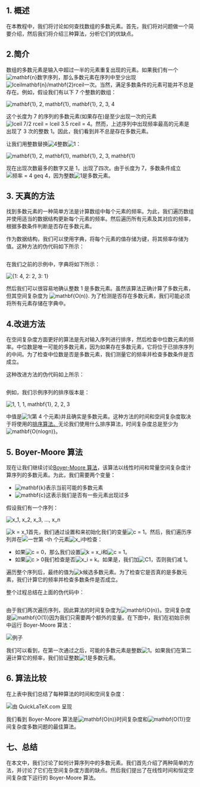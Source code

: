 ## 1. 概述

在本教程中，我们将讨论如何查找数组的多数元素。首先，我们将对问题做一个简要介绍，然后我们将介绍三种算法，分析它们的优缺点。

## 2.简介

数组的多数元素是输入中超过一半的元素重复出现的元素。如果我们有一个![mathbf{n}](https://www.baeldung.com/wp-content/ql-cache/quicklatex.com-262f2b064422e0639fd9e7d5e7cf039f_l3.svg)数字序列，那么多数元素在序列中至少出现![lceilmathbf{n}/mathbf{2}rceil](https://www.baeldung.com/wp-content/ql-cache/quicklatex.com-754c11d9e5d9aacd09bbe473aa746540_l3.svg)一次。当然，满足多数条件的元素可能并不总是存在。例如，假设我们有以下 7 个整数的数组：

![mathbf{1}, 2, mathbf{1}, mathbf{1}, 2, 3, 4](https://www.baeldung.com/wp-content/ql-cache/quicklatex.com-9b4ce9132247ebcabfac8f7855679456_l3.svg)

这个长度为 7 的序列的多数元素(如果存在)是至少出现一次的元素![lceil 7/2 rceil = lceil 3.5 rceil = 4](https://www.baeldung.com/wp-content/ql-cache/quicklatex.com-b4201d84f56b3289d6a1cb55c5c9e65b_l3.svg)。然而，上述序列中出现频率最高的元素是出现了 3 次的整数 1。因此，我们看到并不总是存在多数元素。

让我们用整数替换![4](https://www.baeldung.com/wp-content/ql-cache/quicklatex.com-d4d95642629f734574671d47307d46c3_l3.svg)整数![1](https://www.baeldung.com/wp-content/ql-cache/quicklatex.com-69a7c7fb1023d315f416440bca10d849_l3.svg)：

![mathbf{1}, 2, mathbf{1}, mathbf{1}, 2, 3, mathbf{1}](https://www.baeldung.com/wp-content/ql-cache/quicklatex.com-70dfc694ec1da97ffb9f0c8609a7081e_l3.svg)

现在出现次数最多的数字又是 1，出现了四次。由于长度为 7，多数条件成立![频率 = 4 geq 4](https://www.baeldung.com/wp-content/ql-cache/quicklatex.com-42a6e4d06df5add2fbce1217a13223cb_l3.svg)，因为整数![1](https://www.baeldung.com/wp-content/ql-cache/quicklatex.com-69a7c7fb1023d315f416440bca10d849_l3.svg)是多数元素。

## 3. 天真的方法

找到多数元素的一种简单方法是计算数组中每个元素的频率。为此，我们遍历数组并使用适当的数据结构更新每个元素的频率。然后遍历所有元素及其对应的频率，根据多数条件判断是否存在多数元素。

作为数据结构，我们可以使用字典，将每个元素的值存储为键，将其频率存储为值。这种方法的伪代码如下所示：

```

```

在我们之前的示例中，字典将如下所示：

![{1: 4,  2: 2,  3: 1}](https://www.baeldung.com/wp-content/ql-cache/quicklatex.com-ac24a1b2c7fa893a362550278f53279e_l3.svg)

然后我们可以很容易地确认整数 1 是多数元素。虽然该算法正确计算了多数元素，但其空间复杂度为 ![mathbf{O(n)}](https://www.baeldung.com/wp-content/ql-cache/quicklatex.com-741f7395066a81a8ae02eb91d3847163_l3.svg). 为了检测是否存在多数元素，我们可能必须将所有元素存储在字典中。

## 4.改进方法

在空间复杂度方面更好的算法是先对输入序列进行排序，然后检查中位数元素的频率。中位数是唯一可能的多数元素，因为如果存在多数元素，它将位于已排序序列的中间。为了检查中位数是否是多数元素，我们测量它的频率并检查多数条件是否成立。

这种改进方法的伪代码如上所示：

```

```

例如，我们示例序列的排序版本是：

![1, 1, 1, mathbf{1}, 2, 2, 3](https://www.baeldung.com/wp-content/ql-cache/quicklatex.com-64d2b8727222d311deb912ee85b99cec_l3.svg)

中值是![1](https://www.baeldung.com/wp-content/ql-cache/quicklatex.com-69a7c7fb1023d315f416440bca10d849_l3.svg)(第 4 个元素)并且确实是多数元素。这种方法的时间和空间复杂度取决于将使用的[排序算法。](https://www.baeldung.com/cs/choose-sorting-algorithm)无论我们使用什么排序算法，时间复杂度总是至少为 ![mathbf{O(nlogn)}](https://www.baeldung.com/wp-content/ql-cache/quicklatex.com-135e0edf833340402fb9917b9f5e84ee_l3.svg)。

## 5. Boyer-Moore 算法

现在让我们继续讨论[Boyer-Moore 算法](https://en.wikipedia.org/wiki/Boyer–Moore_majority_vote_algorithm)，该算法以线性时间和常量空间复杂度计算序列的多数元素。为此，我们需要两个变量：

-   ![mathbf{k}](https://www.baeldung.com/wp-content/ql-cache/quicklatex.com-920b0cc0bef5269622bccd156778be45_l3.svg)表示当前可能的多数元素
-   ![mathbf{c}](https://www.baeldung.com/wp-content/ql-cache/quicklatex.com-d8c7168674df4261024a6a064d35563c_l3.svg)这表示我们是否有一些元素出现过多

假设我们有一个序列：

![x_1, x_2, x_3, ..., x_n](https://www.baeldung.com/wp-content/ql-cache/quicklatex.com-31449325f9f055aaff39b19ebc97d268_l3.svg)

![k = x_1](https://www.baeldung.com/wp-content/ql-cache/quicklatex.com-83175f0902c516e90597e98c8cd012d9_l3.svg)首先，我们通过设置和来初始化我们的变量![c = 1](https://www.baeldung.com/wp-content/ql-cache/quicklatex.com-5e35eef475902ee45a25ff6e73bcc2ea_l3.svg)。然后，我们遍历序列并在![一世](https://www.baeldung.com/wp-content/ql-cache/quicklatex.com-31318c5dcb226c69e0818e5f7d2422b5_l3.svg)第 -th 个元素![x_i](https://www.baeldung.com/wp-content/ql-cache/quicklatex.com-dad27a9703483183e1afd245f5232b83_l3.svg)中检查：

-   如果![c = 0](https://www.baeldung.com/wp-content/ql-cache/quicklatex.com-816bd7aa3c1deb0a6365e904c23efebc_l3.svg)，那么我们设置![k = x_i](https://www.baeldung.com/wp-content/ql-cache/quicklatex.com-ab1ce5902a387f05d422da7a3522f670_l3.svg)和![c = 1](https://www.baeldung.com/wp-content/ql-cache/quicklatex.com-5e35eef475902ee45a25ff6e73bcc2ea_l3.svg)。
-   如果![c > 0](https://www.baeldung.com/wp-content/ql-cache/quicklatex.com-d57ea6f8da5fcabcd914e482c622489e_l3.svg)我们检查是否![x_i = k](https://www.baeldung.com/wp-content/ql-cache/quicklatex.com-d37dfb73e2c315a7bc78f0cbdd246663_l3.svg)。如果是，我们加![C](https://www.baeldung.com/wp-content/ql-cache/quicklatex.com-276a76eafbebc4494deafceec7cc4ddd_l3.svg)1，否则我们减 1。

遍历整个序列后，最终的值为![k](https://www.baeldung.com/wp-content/ql-cache/quicklatex.com-d42bc2203d6f76ad01b27ac9acc0bee1_l3.svg)候选多数元素。为了检查它是否真的是多数元素，我们计算它的频率并检查多数条件是否成立。

整个过程总结在上面的伪代码中：

```

```

由于我们两次遍历序列，因此算法的时间复杂度为![mathbf{O(n)}](https://www.baeldung.com/wp-content/ql-cache/quicklatex.com-741f7395066a81a8ae02eb91d3847163_l3.svg)。空间复杂度是![mathbf{O(1)}](https://www.baeldung.com/wp-content/ql-cache/quicklatex.com-6e2d1069e3ac2e285942fcabad45fe10_l3.svg)因为我们只需要两个额外的变量。在下图中，我们在初始示例中运行 Boyer-Moore 算法：

![例子](https://www.baeldung.com/wp-content/uploads/sites/4/2021/09/example.drawio-1.png)

我们可以看到，在第一次通过之后，可能的多数元素是整数![1](https://www.baeldung.com/wp-content/ql-cache/quicklatex.com-69a7c7fb1023d315f416440bca10d849_l3.svg)。如果我们在第二遍计算它的频率，我们验证整数![1](https://www.baeldung.com/wp-content/ql-cache/quicklatex.com-69a7c7fb1023d315f416440bca10d849_l3.svg)是多数元素。

## 6. 算法比较

在上表中我们总结了每种算法的时间和空间复杂度：

![由 QuickLaTeX.com 呈现](https://www.baeldung.com/wp-content/ql-cache/quicklatex.com-b7c6dae73e2b675bfa9350ce5e87a736_l3.svg)

我们看到 Boyer-Moore 算法是![mathbf{O(n)}](https://www.baeldung.com/wp-content/ql-cache/quicklatex.com-741f7395066a81a8ae02eb91d3847163_l3.svg)时间复杂度和![mathbf{O(1)}](https://www.baeldung.com/wp-content/ql-cache/quicklatex.com-6e2d1069e3ac2e285942fcabad45fe10_l3.svg)空间复杂度多数问题的最佳算法。

## 七、总结

在本文中，我们讨论了如何计算序列中的多数元素。我们首先介绍了两种简单的方法，并讨论了它们在空间复杂度方面的缺点。然后我们提出了在线性时间和恒定空间复杂度下运行的 Boyer-Moore 算法。
